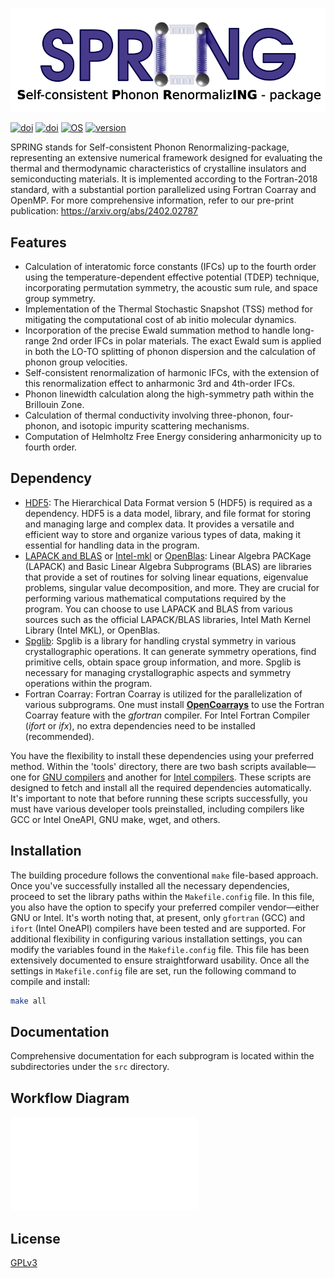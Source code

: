 [![Spring logo](tools/spring_logo2_bg.png)]()

[![doi](https://img.shields.io/badge/DOI-0.0.0-blue?logo=arxiv)](https://doi.org/10.48550/arXiv.2402.02787) [![doi](https://img.shields.io/badge/License-GPLv3-brightgreen?logo=gnu)](https://www.gnu.org/licenses/gpl-3.0.en.html) [![OS](https://img.shields.io/badge/Operating%20System-Linux-blue?logo=linux)]() [![version](https://img.shields.io/badge/Version-0.1.0-yellow?logo=github)]() 

SPRING stands for Self-consistent Phonon Renormalizing-package, representing an extensive numerical framework designed for evaluating the thermal and thermodynamic characteristics of crystalline insulators and semiconducting materials.
It is implemented according to the Fortran-2018 standard, with a substantial portion parallelized using Fortran Coarray and OpenMP.
For more comprehensive information, refer to our pre-print publication: https://arxiv.org/abs/2402.02787


## Features
- Calculation of interatomic force constants (IFCs) up to the fourth order using the temperature-dependent effective potential (TDEP) technique, incorporating permutation symmetry, the acoustic sum rule, and space group symmetry.
- Implementation of the Thermal Stochastic Snapshot (TSS) method for mitigating the computational cost of ab initio molecular dynamics.
- Incorporation of the precise Ewald summation method to handle long-range 2nd order IFCs in polar materials. The exact Ewald sum is applied in both the LO-TO splitting of phonon dispersion and the calculation of phonon group velocities.
- Self-consistent renormalization of harmonic IFCs, with the extension of this renormalization effect to anharmonic 3rd and 4th-order IFCs.
- Phonon linewidth calculation along the high-symmetry path within the Brillouin Zone. 
- Calculation of thermal conductivity involving three-phonon, four-phonon, and isotopic impurity scattering mechanisms.
- Computation of Helmholtz Free Energy considering anharmonicity up to fourth order.

## Dependency
- [HDF5](https://www.hdfgroup.org/solutions/hdf5/): The Hierarchical Data Format version 5 (HDF5) is required as a dependency. HDF5 is a data model, library, and file format for storing and managing large and complex data. It provides a versatile and efficient way to store and organize various types of data, making it essential for handling data in the program.
- [LAPACK and BLAS](https://netlib.org/lapack/lug/node11.html) or [Intel-mkl](https://www.intel.com/content/www/us/en/developer/tools/oneapi/overview.html#gs.mgzhln) or [OpenBlas](https://www.openblas.net/): Linear Algebra PACKage (LAPACK) and Basic Linear Algebra Subprograms (BLAS) are libraries that provide a set of routines for solving linear equations, eigenvalue problems, singular value decomposition, and more. They are crucial for performing various mathematical computations required by the program. You can choose to use LAPACK and BLAS from various sources such as the official LAPACK/BLAS libraries, Intel Math Kernel Library (Intel MKL), or OpenBlas.
- [Spglib](https://spglib.github.io/spglib/): Spglib is a library for handling crystal symmetry in various crystallographic operations. It can generate symmetry operations, find primitive cells, obtain space group information, and more. Spglib is necessary for managing crystallographic aspects and symmetry operations within the program.
- Fortran Coarray: Fortran Coarray is utilized for the parallelization of various subprograms. One must install [**OpenCoarrays**](http://www.opencoarrays.org/) to use the Fortran Coarray feature with the _gfortran_ compiler. For Intel Fortran Compiler (_ifort_ or _ifx_), no extra dependencies need to be installed (recommended).

You have the flexibility to install these dependencies using your preferred method. Within the 'tools' directory, there are two bash scripts available—one for [GNU compilers](tools/Install_gnu.sh) and another for [Intel compilers](tools/Install_intel.sh). These scripts are designed to fetch and install all the required dependencies automatically. It's important to note that before running these scripts successfully, you must have various developer tools preinstalled, including compilers like GCC or Intel OneAPI, GNU make, wget, and others. 
## Installation
The building procedure follows the conventional `make` file-based approach. Once you've successfully installed all the necessary dependencies, proceed to set the library paths within the `Makefile.config` file. In this file, you also have the option to specify your preferred compiler vendor—either GNU or Intel. It's worth noting that, at present, only `gfortran` (GCC) and `ifort` (Intel OneAPI) compilers have been tested and are supported.
For additional flexibility in configuring various installation settings, you can modify the variables found in the `Makefile.config` file. This file has been extensively documented to ensure straightforward usability.
Once all the settings in `Makefile.config` file are set, run the following command to compile and install: 
```sh
make all
```
## Documentation
Comprehensive documentation for each subprogram is located within the subdirectories under the `src` directory.
## Workflow Diagram
[![Workflowdiag](tools/workflow_diagram.pdf)]()

## License

[GPLv3](https://www.gnu.org/licenses/gpl-3.0.en.html)
